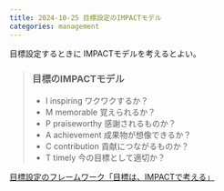```yaml
---
title: 2024-10-25 目標設定のIMPACTモデル
categories: management
---
```


目標設定するときに IMPACTモデルを考えるとよい。

> ### 目標のIMPACTモデル
>
> - I inspiring              ワクワクするか？
> - M memorable         覚えられるか？
> - P praiseworthy       感謝されるものか？
> - A achievement       成果物が想像できるか？
> - C contribution        貢献につながるものか？
> - T timely                今の目標として適切か？

[目標設定のフレームワーク「目標は、IMPACTで考える」](https://ameblo.jp/dekitan/entry-12499294174.html)
